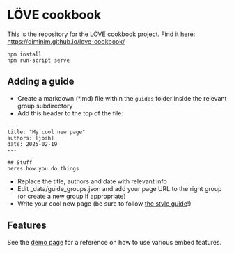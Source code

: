 # LÖVE cookbook
This is the repository for the LÖVE cookbook project.
Find it here: https://diminim.github.io/love-cookbook/

```
npm install
npm run-script serve
```

## Adding a guide
* Create a markdown (*.md) file within the `guides` folder inside the relevant group subdirectory
* Add this header to the top of the file:
```
---
title: "My cool new page"
authors: [josh]
date: 2025-02-19
---

## Stuff
heres how you do things
```

* Replace the title, authors and date with relevant info
* Edit _data/guide_groups.json and add your page URL to the right group (or create a new group if appropriate)
* Write your cool new page (be sure to follow [the style guide](/style-guide.md)!)

## Features
See the [demo page](https://diminim.github.io/love-cookbook/demo) for a reference on how to use various embed features.